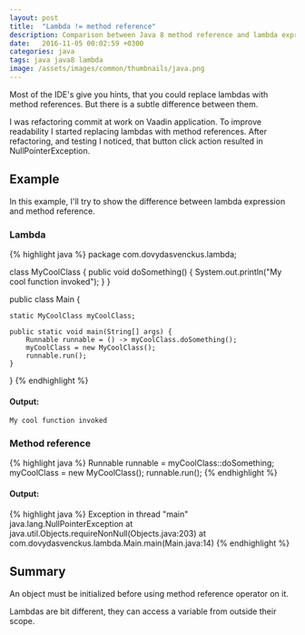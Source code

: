 ```yaml
---
layout: post
title:  "Lambda != method reference"
description: Comparison between Java 8 method reference and lambda expression. One pitfall of method reference that you should avoid.
date:   2016-11-05 00:02:59 +0300
categories: java
tags: java java8 lambda
image: /assets/images/common/thumbnails/java.png
---
```


Most of the IDE's give you hints, that you could replace lambdas with method references.
But there is a subtle difference between them.

I was refactoring commit at work on Vaadin application.
To improve readability I started replacing lambdas with method references.
After refactoring, and testing I noticed, that button click action resulted in NullPointerException.

## Example
In this example, I'll try to show the difference between lambda expression and method reference.

### Lambda
{% highlight java %}
package com.dovydasvenckus.lambda;

class MyCoolClass {
    public void doSomething() {
        System.out.println("My cool function invoked");
    }
}

public class Main {

    static MyCoolClass myCoolClass;

    public static void main(String[] args) {
        Runnable runnable = () -> myCoolClass.doSomething();
        myCoolClass = new MyCoolClass();
        runnable.run();
    }
}
{% endhighlight %}

#### Output:

    My cool function invoked

### Method reference

{% highlight java %}
Runnable runnable = myCoolClass::doSomething;
myCoolClass = new MyCoolClass();
runnable.run();
{% endhighlight %}

#### Output:

{% highlight java %}
Exception in thread "main" java.lang.NullPointerException
	at java.util.Objects.requireNonNull(Objects.java:203)
	at com.dovydasvenckus.lambda.Main.main(Main.java:14)
{% endhighlight %}

## Summary
An object must be initialized before using method reference operator on it.

Lambdas are bit different, they can access a variable from outside their scope.
